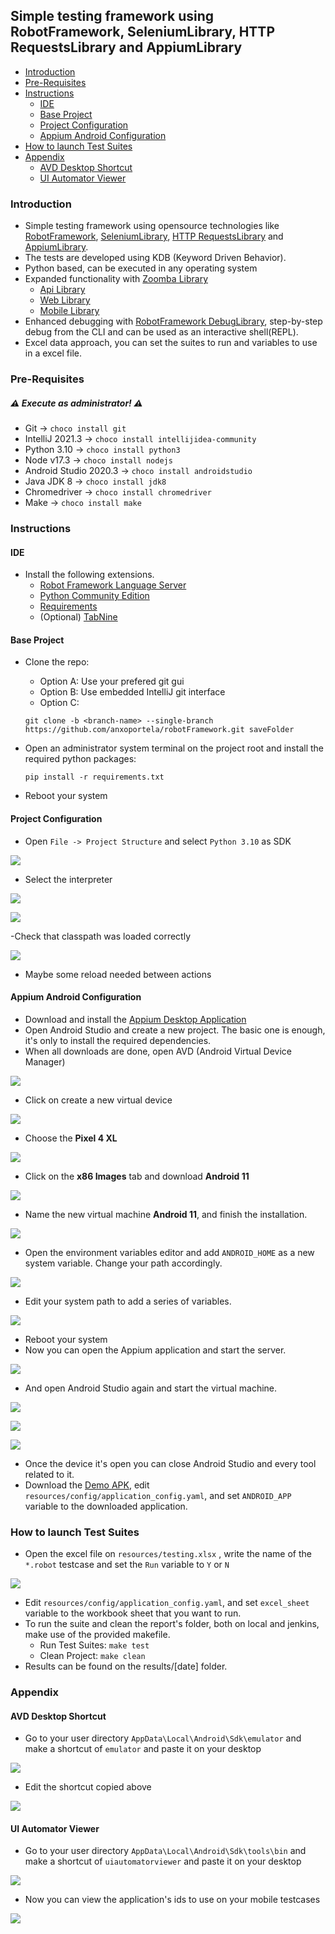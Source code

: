 ## Simple testing framework using RobotFramework, SeleniumLibrary, HTTP RequestsLibrary and AppiumLibrary

- [Introduction](#introduction)
- [Pre-Requisites](#pre-requisites)
- [Instructions](#instructions)
    + [IDE](#ide)
    + [Base Project](#base-project)
    + [Project Configuration](#project-configuration)
    + [Appium Android Configuration](#appium-android-configuration)
- [How to launch Test Suites](#how-to-launch-test-suites)
- [Appendix](#appendix)
    + [AVD Desktop Shortcut](#avd-desktop-shortcut)
    + [UI Automator Viewer](#ui-automator-viewer)

### Introduction

- Simple testing framework using opensource technologies like [RobotFramework](https://robotframework.org/), [SeleniumLibrary](https://robotframework.org/SeleniumLibrary/SeleniumLibrary.html), [HTTP RequestsLibrary](https://marketsquare.github.io/robotframework-requests/doc/RequestsLibrary.html) and [AppiumLibrary](https://serhatbolsu.github.io/robotframework-appiumlibrary/AppiumLibrary.html).
- The tests are developed using KDB (Keyword Driven Behavior).
- Python based, can be executed in any operating system
- Expanded functionality with [Zoomba Library](https://github.com/Accruent/robotframework-zoomba)
  - [Api Library](https://accruent.github.io/robotframework-zoomba/APILibraryDocumentation.html)
  - [Web Library](https://accruent.github.io/robotframework-zoomba/GUILibraryDocumentation.html)
  - [Mobile Library](https://accruent.github.io/robotframework-zoomba/MobileLibraryDocumentation.html)
- Enhanced debugging with [RobotFramework DebugLibrary](https://github.com/xyb/robotframework-debuglibrary), step-by-step debug from the CLI and can be used as an interactive shell(REPL).
- Excel data approach, you can set the suites to run and variables to use in a excel file.



### Pre-Requisites

#####  :warning: __Execute as administrator!__ :warning:

- Git -> ` choco install git `
- IntelliJ 2021.3 -> ` choco install intellijidea-community `
- Python 3.10 -> ` choco install python3 `
- Node v17.3 -> ` choco install nodejs `
- Android Studio 2020.3 -> ` choco install androidstudio `
- Java JDK 8 -> ` choco install jdk8 `
- Chromedriver -> ` choco install chromedriver `
- Make -> ` choco install make `



### Instructions


#### IDE

- Install the following extensions.
    - [Robot Framework Language Server](https://plugins.jetbrains.com/plugin/16086-robot-framework-language-server)
    - [Python Community Edition](https://plugins.jetbrains.com/plugin/7322-python-community-edition)
    - [Requirements](https://plugins.jetbrains.com/plugin/10837-requirements)
    - (Optional) [TabNine](https://plugins.jetbrains.com/plugin/12798-tabnine-ai-code-completion-js-java-python-ts-rust-go-php--more)


#### Base Project

- Clone the repo:
    - Option A: Use your prefered git gui
    - Option B: Use embedded IntelliJ git interface
    - Option C:
    
    ` git clone -b <branch-name> --single-branch https://github.com/anxoportela/robotFramework.git saveFolder `

- Open an administrator system terminal on the project root and install the required python packages:

    ` pip install -r requirements.txt `

- Reboot your system


#### Project Configuration

 - Open ` File -> Project Structure ` and select ` Python 3.10 ` as SDK

 ![](docs/11.PNG)
 
 - Select the interpreter
 
 ![](docs/12.PNG) 
 
![](docs/13.PNG)

 -Check that classpath was loaded correctly

![](docs/14.PNG)

 - Maybe some reload needed between actions


#### Appium Android Configuration

 - Download and install the [Appium Desktop Application](https://github.com/appium/appium-desktop/releases/latest)
 - Open Android Studio and create a new project. The basic one is enough, it's only to install the required dependencies.
 - When all downloads are done, open AVD (Android Virtual Device Manager)

![](docs/00.PNG)

 - Click on create a new virtual device

![](docs/01.PNG)

 - Choose the __Pixel 4 XL__

![](docs/02.PNG)

 - Click on the __x86 Images__ tab and download __Android 11__

![](docs/03.PNG)

 - Name the new virtual machine __Android 11__, and finish the installation.

![](docs/04.PNG)

 - Open the environment variables editor and add ` ANDROID_HOME ` as a new system variable. Change your path accordingly.

![](docs/05.PNG)

 - Edit your system path to add a series of variables.

![](docs/06.PNG)

 - Reboot your system
 - Now you can open the Appium application and start the server.

![](docs/07.PNG)

 - And open Android Studio again and start the virtual machine.

![](docs/00.PNG)

![](docs/08.PNG)

![](docs/09.PNG)

 - Once the device it's open you can close Android Studio and every tool related to it.
 - Download the [Demo APK](https://github.com/appium/appium/blob/master/sample-code/apps/ApiDemos-debug.apk), edit ` resources/config/application_config.yaml `, and set ` ANDROID_APP ` variable to the downloaded application.
 


### How to launch Test Suites

- Open the excel file on ` resources/testing.xlsx ` , write the name of the ` *.robot ` testcase and set the ` Run ` variable to ` Y ` or ` N `  

![](docs/10.PNG)

- Edit ` resources/config/application_config.yaml `, and set ` excel_sheet ` variable to the workbook sheet that you want to run.
- To run the suite and clean the report's folder, both on local and jenkins, make use of the provided makefile.
    - Run Test Suites: ` make test `
    - Clean Project: ` make clean `
- Results can be found on the results/[date] folder.


### Appendix


#### AVD Desktop Shortcut

- Go to your user directory ` AppData\Local\Android\Sdk\emulator ` and make a shortcut of ` emulator ` and paste it on your desktop
   
![](docs/15.PNG)

- Edit the shortcut copied above

![](docs/16.PNG)


#### UI Automator Viewer

 - Go to your user directory ` AppData\Local\Android\Sdk\tools\bin ` and make a shortcut of ` uiautomatorviewer ` and paste it on your desktop

![](docs/17.PNG)

 - Now you can view the application's ids to use on your mobile testcases

![](docs/18.PNG)


